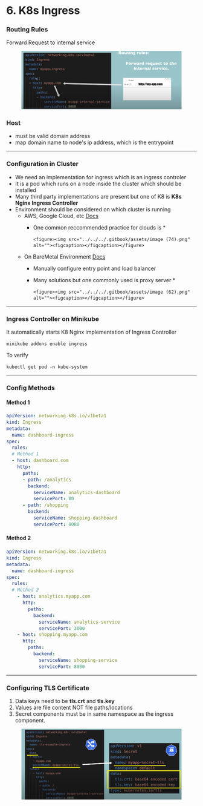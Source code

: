 # 6. K8s Ingress

### Routing Rules

Forward Request to internal service&#x20;

<figure><img src="../../../.gitbook/assets/image (89).png" alt=""><figcaption></figcaption></figure>

### Host

* must be valid domain address
* map domain name to node's ip address, which is the entrypoint

***

### Configuration in Cluster

* We need an implementation for ingress which is an ingress controler
* It is a pod which runs on a node inside the cluster which should be installed
* Many third party implementations are present but one of K8 is **K8s Nginx Ingress Controller**
* Environment should be considered on which cluster is running
  * AWS, Google Cloud, etc [Docs](https://kubernetes.io/docs/concepts/services-networking/ingress-controllers/)
    * One common reccommended practice for clouds is&#x20;
      *

          <figure><img src="../../../.gitbook/assets/image (74).png" alt=""><figcaption></figcaption></figure>
  * On BareMetal Environment [Docs](https://kubernetes.github.io/ingress-nginx/deploy/baremetal/)
    * Manually configure entry point and load balancer
    * Many solutions but one commonly used is proxy server&#x20;
      *

          <figure><img src="../../../.gitbook/assets/image (62).png" alt=""><figcaption></figcaption></figure>

***

### Ingress Controller on Minikube

It automatically starts K8 Nginx implementation of Ingress Controller

```
minikube addons enable ingress
```

To verify

```
kubectl get pod -n kube-system
```

***

### Config Methods

#### Method 1

```yaml
apiVersion: networking.k8s.io/v1beta1
kind: Ingress
metadata:
  name: dashboard-ingress
spec:
  rules:
  # Method 1
  - host: dashboard.com
    http:
      paths:
      - path: /analytics
        backend:
          serviceName: analytics-dashboard
          servicePort: 80
      - path: /shopping
        backend:
          serviceName: shopping-dashboard
          servicePort: 8080
```

#### Method 2

```yaml
apiVersion: networking.k8s.io/v1beta1
kind: Ingress
metadata:
  name: dashboard-ingress
spec:
  rules:
  # Method 2
    - host: analytics.myapp.com
      http:
        paths:
          backend:
            serviceName: analytics-service
            servicePort: 3000
    - host: shopping.myapp.com
      http:
        paths:
          backend:
            serviceName: shopping-service
            servicePort: 8080
```

***

### Configuring TLS Certificate

1. Data keys need to be **tls.crt** and **tls.key**
2. Values are file content NOT file paths/locations
3. Secret components must be in same namespace as the ingress component.&#x20;

<figure><img src="../../../.gitbook/assets/image (102).png" alt=""><figcaption></figcaption></figure>
